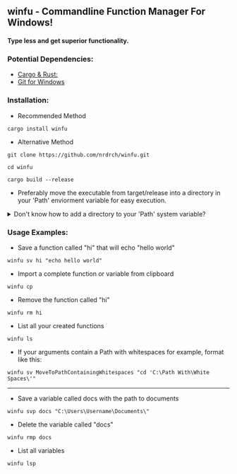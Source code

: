## winfu - Commandline Function Manager For Windows! 
#### Type less and get superior functionality. 
### Potential Dependencies:
- [Cargo & Rust:](https://doc.rust-lang.org/cargo/getting-started/installation.html)
- [Git for Windows](https://gitforwindows.org/)
### Installation:
- Recommended Method
```
cargo install winfu
```
- Alternative Method
```
git clone https://github.com/nrdrch/winfu.git
```
```
cd winfu
```
```
cargo build --release
```
- Preferably move the executable from target/release into a directory in your 'Path' enviorment variable for easy execution.
<details>
<summary>Don't know how to add a directory to your 'Path' system variable? </summary>
  
- Press **Win+R** on your Keyboard and enter this to open the Advanced System Propersties 
```
C:\Windows\System32\SystemPropertiesAdvanced.exe
```
- Click **Enviorment Variables** at the bottom.
- In the **System variables** box, search for the variable **'Path'**, click on it to mark it and hit **Edit**
- To add a directory now, click **New** and enter the **full path** to your executables directory.
</details>


### Usage Examples:
- Save a function called "hi" that will echo "hello world"
```
winfu sv hi "echo hello world"
```
- Import a complete function or variable from clipboard
```
winfu cp
```
- Remove the function called "hi"
```
winfu rm hi
```
- List all your created functions
```
winfu ls
```
- If your arguments contain a Path with whitespaces for example, format like this:
```
winfu sv MoveToPathContainingWhitespaces "cd 'C:\Path With\White Spaces\'"
```
---------
- Save a variable called docs with the path to documents
```
winfu svp docs "C:\Users\Username\Documents\"
```

- Delete the variable called "docs" 
```
winfu rmp docs
``` 
- List all variables
```
winfu lsp
```
